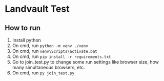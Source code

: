 # Landvault Test

## How to run

1. Install python
2. On cmd, run `python -m venv ./venv`
3. On cmd, run `venv\Scripts\activate.bat`
4. On cmd, run `pip install -r requirements.txt`
5. Go to join_test.py to change some run settings like browser size, how many simultaneous browsers, etc.
6. On cmd, run `py join_test.py`
